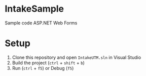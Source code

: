 # IntakeSample
Sample code ASP.NET Web Forms

# Setup
1. Clone this repository and open `IntakeUTM.sln` in Visual Studio
2. Build the project (`ctrl` + `shift` + `b`)
3. Run (`ctrl` + `f5`) or Debug (`f5`)
